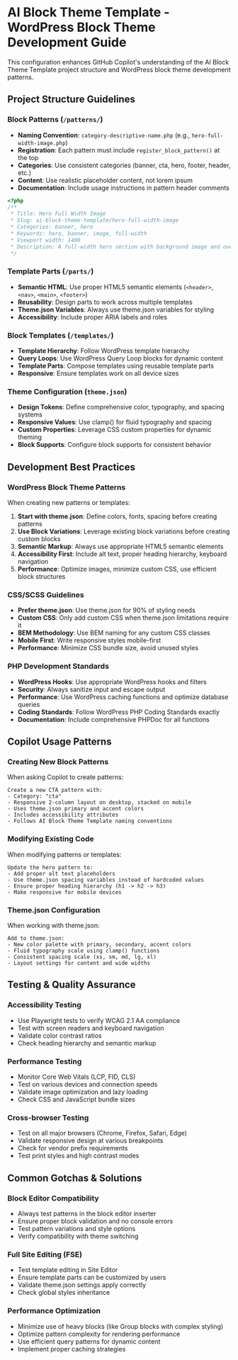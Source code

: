 # AI Block Theme Template - WordPress Block Theme Development Guide

This configuration enhances GitHub Copilot's understanding of the AI Block Theme Template project structure and WordPress block theme development patterns.

## Project Structure Guidelines

### Block Patterns (`/patterns/`)

-   **Naming Convention**: `category-descriptive-name.php` (e.g., `hero-full-width-image.php`)
-   **Registration**: Each pattern must include `register_block_pattern()` at the top
-   **Categories**: Use consistent categories (banner, cta, hero, footer, header, etc.)
-   **Content**: Use realistic placeholder content, not lorem ipsum
-   **Documentation**: Include usage instructions in pattern header comments

```php
<?php
/**
 * Title: Hero Full Width Image
 * Slug: ai-block-theme-template/hero-full-width-image
 * Categories: banner, hero
 * Keywords: hero, banner, image, full-width
 * Viewport width: 1400
 * Description: A full-width hero section with background image and overlay text
 */
```

### Template Parts (`/parts/`)

-   **Semantic HTML**: Use proper HTML5 semantic elements (`<header>`, `<nav>`, `<main>`, `<footer>`)
-   **Reusability**: Design parts to work across multiple templates
-   **Theme.json Variables**: Always use theme.json variables for styling
-   **Accessibility**: Include proper ARIA labels and roles

### Block Templates (`/templates/`)

-   **Template Hierarchy**: Follow WordPress template hierarchy
-   **Query Loops**: Use WordPress Query Loop blocks for dynamic content
-   **Template Parts**: Compose templates using reusable template parts
-   **Responsive**: Ensure templates work on all device sizes

### Theme Configuration (`theme.json`)

-   **Design Tokens**: Define comprehensive color, typography, and spacing systems
-   **Responsive Values**: Use clamp() for fluid typography and spacing
-   **Custom Properties**: Leverage CSS custom properties for dynamic theming
-   **Block Supports**: Configure block supports for consistent behavior

## Development Best Practices

### WordPress Block Theme Patterns

When creating new patterns or templates:

1. **Start with theme.json**: Define colors, fonts, spacing before creating patterns
2. **Use Block Variations**: Leverage existing block variations before creating custom blocks
3. **Semantic Markup**: Always use appropriate HTML5 semantic elements
4. **Accessibility First**: Include alt text, proper heading hierarchy, keyboard navigation
5. **Performance**: Optimize images, minimize custom CSS, use efficient block structures

### CSS/SCSS Guidelines

-   **Prefer theme.json**: Use theme.json for 90% of styling needs
-   **Custom CSS**: Only add custom CSS when theme.json limitations require it
-   **BEM Methodology**: Use BEM naming for any custom CSS classes
-   **Mobile First**: Write responsive styles mobile-first
-   **Performance**: Minimize CSS bundle size, avoid unused styles

### PHP Development Standards

-   **WordPress Hooks**: Use appropriate WordPress hooks and filters
-   **Security**: Always sanitize input and escape output
-   **Performance**: Use WordPress caching functions and optimize database queries
-   **Coding Standards**: Follow WordPress PHP Coding Standards exactly
-   **Documentation**: Include comprehensive PHPDoc for all functions

## Copilot Usage Patterns

### Creating New Block Patterns

When asking Copilot to create patterns:

```
Create a new CTA pattern with:
- Category: "cta"
- Responsive 2-column layout on desktop, stacked on mobile
- Uses theme.json primary and accent colors
- Includes accessibility attributes
- Follows AI Block Theme Template naming conventions
```

### Modifying Existing Code

When modifying patterns or templates:

```
Update the hero pattern to:
- Add proper alt text placeholders
- Use theme.json spacing variables instead of hardcoded values
- Ensure proper heading hierarchy (h1 -> h2 -> h3)
- Make responsive for mobile devices
```

### Theme.json Configuration

When working with theme.json:

```
Add to theme.json:
- New color palette with primary, secondary, accent colors
- Fluid typography scale using clamp() functions
- Consistent spacing scale (xs, sm, md, lg, xl)
- Layout settings for content and wide widths
```

## Testing & Quality Assurance

### Accessibility Testing

-   Use Playwright tests to verify WCAG 2.1 AA compliance
-   Test with screen readers and keyboard navigation
-   Validate color contrast ratios
-   Check heading hierarchy and semantic markup

### Performance Testing

-   Monitor Core Web Vitals (LCP, FID, CLS)
-   Test on various devices and connection speeds
-   Validate image optimization and lazy loading
-   Check CSS and JavaScript bundle sizes

### Cross-browser Testing

-   Test on all major browsers (Chrome, Firefox, Safari, Edge)
-   Validate responsive design at various breakpoints
-   Check for vendor prefix requirements
-   Test print styles and high contrast modes

## Common Gotchas & Solutions

### Block Editor Compatibility

-   Always test patterns in the block editor inserter
-   Ensure proper block validation and no console errors
-   Test pattern variations and style options
-   Verify compatibility with theme switching

### Full Site Editing (FSE)

-   Test template editing in Site Editor
-   Ensure template parts can be customized by users
-   Validate theme.json settings apply correctly
-   Check global styles inheritance

### Performance Optimization

-   Minimize use of heavy blocks (like Group blocks with complex styling)
-   Optimize pattern complexity for rendering performance
-   Use efficient query patterns for dynamic content
-   Implement proper caching strategies
